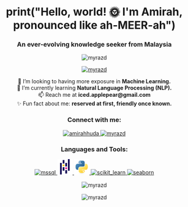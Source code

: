 <h1 align="center">print("Hello, world! 🌞 I'm Amirah, pronounced like ah-MEER-ah")</h1>
<h3 align="center">An ever-evolving knowledge seeker from Malaysia</h3>

<p align="center">
  <img src="https://komarev.com/ghpvc/?username=myrazd&label=Profile%20views&color=0e75b6&style=flat" alt="myrazd" />
</p>

<p align="center">
  <a href="https://github.com/ryo-ma/github-profile-trophy">
    <img src="https://github-profile-trophy.vercel.app/?username=myrazd" alt="myrazd" />
  </a>
</p>

<p align="center">
  🔭 I’m looking to having more exposure in <strong>Machine Learning.</strong> <br>
  🧠 I’m currently learning <strong>Natural Language Processing (NLP).</strong> <br>
  📫 Reach me at <strong>iced.applepear@gmail.com</strong> <br>
  ✨ Fun fact about me: <strong>reserved at first, friendly once known.</strong>
</p>

<h3 align="center">Connect with me:</h3>
<p align="center">
  <a href="https://linkedin.com/in/amirahhuda" target="blank">
    <img src="https://raw.githubusercontent.com/rahuldkjain/github-profile-readme-generator/master/src/images/icons/Social/linked-in-alt.svg" alt="amirahhuda" height="30" width="40" />
  </a>
  <a href="https://kaggle.com/myrazd" target="blank">
    <img src="https://raw.githubusercontent.com/rahuldkjain/github-profile-readme-generator/master/src/images/icons/Social/kaggle.svg" alt="myrazd" height="30" width="40" />
  </a>
</p>

<h3 align="center">Languages and Tools:</h3>
<p align="center">
  <a href="https://www.microsoft.com/en-us/sql-server" target="_blank" rel="noreferrer">
    <img src="https://www.svgrepo.com/show/303229/microsoft-sql-server-logo.svg" alt="mssql" width="40" height="40"/>
  </a>
  <a href="https://pandas.pydata.org/" target="_blank" rel="noreferrer">
    <img src="https://raw.githubusercontent.com/devicons/devicon/2ae2a900d2f041da66e950e4d48052658d850630/icons/pandas/pandas-original.svg" alt="pandas" width="40" height="40"/>
  </a>
  <a href="https://www.python.org" target="_blank" rel="noreferrer">
    <img src="https://raw.githubusercontent.com/devicons/devicon/master/icons/python/python-original.svg" alt="python" width="40" height="40"/>
  </a>
  <a href="https://scikit-learn.org/" target="_blank" rel="noreferrer">
    <img src="https://upload.wikimedia.org/wikipedia/commons/0/05/Scikit_learn_logo_small.svg" alt="scikit_learn" width="40" height="40"/>
  </a>
  <a href="https://seaborn.pydata.org/" target="_blank" rel="noreferrer">
    <img src="https://seaborn.pydata.org/_images/logo-mark-lightbg.svg" alt="seaborn" width="40" height="40"/>
  </a>
</p>

<p align="center">
  <img align="center" src="https://github-readme-stats.vercel.app/api?username=myrazd&show_icons=true&locale=en" alt="myrazd" />
</p>

<p align="center">
  <img align="center" src="https://github-readme-streak-stats.herokuapp.com/?user=myrazd&" alt="myrazd" />
</p>
